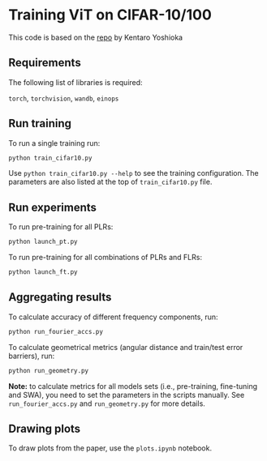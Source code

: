 # Training ViT on CIFAR-10/100

This code is based on the [repo](https://github.com/kentaroy47/vision-transformers-cifar10/tree/main) by Kentaro Yoshioka

## Requirements

The following list of libraries is required:

`torch`, `torchvision`, `wandb`, `einops`

## Run training

To run a single training run:
```bash
python train_cifar10.py
```

Use `python train_cifar10.py --help` to see the training configuration.
The parameters are also listed at the top of `train_cifar10.py` file.

## Run experiments

To run pre-training for all PLRs:
```bash
python launch_pt.py
```

To run pre-training for all combinations of PLRs and FLRs:
```bash
python launch_ft.py
```

## Aggregating results

To calculate accuracy of different frequency components, run:
```bash
python run_fourier_accs.py
```

To calculate geometrical metrics (angular distance and train/test error barriers), run:
```bash
python run_geometry.py
```

**Note:** to calculate metrics for all models sets (i.e., pre-training, fine-tuning and SWA),
you need to set the parameters in the scripts manually. See `run_fourier_accs.py` and `run_geometry.py`
for more details.

## Drawing plots

To draw plots from the paper, use the `plots.ipynb` notebook.
